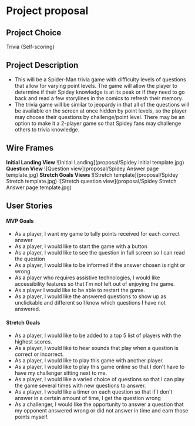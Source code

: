 # Project proposal

## Project Choice

Trivia (Self-scoring)

## Project Description

- This will be a Spider-Man trivia game with difficulty levels of questions that allow for varying point levels. The game will allow the player to determine if their Spidey knowledge is at its peak or if they need to go back and read a few storylines in the comics to refresh their memory.
- The trivia game will be similar to jeopardy in that all of the questions will be available on the screen at once hidden by point levels, so the player may choose their questions by challenge/point level. There may be an option to make it a 2-player game so that Spidey fans may challenge others to trivia knowledge.

## Wire Frames

**Initial Landing View**
![Initial Landing](proposal/Spidey initial template.jpg)
**Question View**
![Question view](proposal/Spidey Answer page template.jpg)
**Stretch Goals Views**
![Stretch template](proposal/Spidey Stretch template.jpg)
![Stretch question view](proposal/Spidey Stretch Answer page template.jpg)
## User Stories

#### MVP Goals

- As a player, I want my game to tally points received for each correct answer
- As a player, I would like to start the game with a button
- As a player, I would like to see the question in full screen so I can read the question
- As a player, I would like to be informed if the answer chosen is right or wrong
- As a player who requires assistive technologies, I would like accessibility features so that I'm not left out of enjoying the game.
- As a player I would like to be able to restart the game.
- As a player, I would like the answered questions to show up as unclickable and different so I know which questions I have not answered.

#### Stretch Goals

- As a player, I would like to be added to a top 5 list of players with the highest scores.
- As a player, I would like to hear sounds that play when a question is correct or incorrect.
- As a player, I would like to play this game with another player.
- As a player, I would like to play this game online so that I don't have to have my challenger sitting next to me.
- As a player, I would like a varied choice of questions so that I can play the game several times with new questions to answer.
- As a player, I would like a timer on each question so that if I don't answer in a certain amount of time, I get the question wrong
- As a challenger, I would like the opportunity to answer a question that my opponent answered wrong or did not answer in time and earn those points myself.
